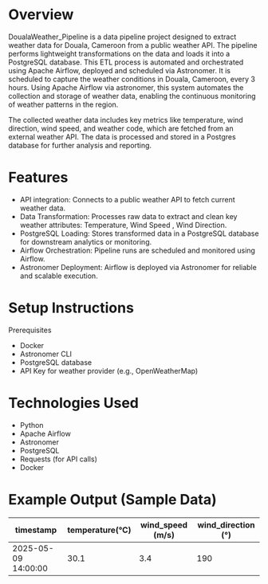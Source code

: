 Overview
========
DoualaWeather_Pipeline is a data pipeline project designed to extract weather data for Douala, Cameroon from a public weather API. The pipeline performs lightweight transformations on the data and loads it into a PostgreSQL database. This ETL process is automated and orchestrated using Apache Airflow, deployed and scheduled via Astronomer.
It is scheduled to capture the weather conditions in Douala, Cameroon, every 3 hours. Using Apache Airflow via astronomer, this system automates the collection and storage of weather data, enabling the continuous monitoring of weather patterns in the region.

The collected weather data includes key metrics like temperature, wind direction, wind speed, and weather code, which are fetched from an external weather API. The data is processed and stored in a Postgres database for further analysis and reporting.

Features
================

- API integration: Connects to a public weather API to fetch current weather data.
- Data Transformation: Processes raw data to extract and clean key weather attributes: Temperature, Wind Speed , Wind Direction.
- PostgreSQL Loading: Stores transformed data in a PostgreSQL database for downstream analytics or monitoring.
- Airflow Orchestration: Pipeline runs are scheduled and monitored using Airflow.
- Astronomer Deployment: Airflow is deployed via Astronomer for reliable and scalable execution.

Setup Instructions
===========================
Prerequisites

- Docker
- Astronomer CLI
- PostgreSQL database
- API Key for weather provider (e.g., OpenWeatherMap)

Technologies Used
=================================
- Python
- Apache Airflow
- Astronomer
- PostgreSQL
- Requests (for API calls)
- Docker


Example Output (Sample Data)
=================================
| timestamp              | temperature(°C) | wind_speed (m/s) | wind_direction (°)     |
|------------------------|-----------------|------------------|------------------------|
| 2025-05-09 14:00:00    | 30.1	           | 3.4              |       190              |



